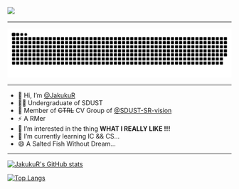 ![](https://gitee.com/gsq0226/picture/raw/master/self1_.gif)
<!---
JakukuR/JakukuR is a ✨ special ✨ repository because its `README.md` (this file) appears on your GitHub profile.
You can click the Preview link to take a look at your changes.
--->
----
<picture>
  <source media="(prefers-color-scheme: dark)" srcset="https://raw.githubusercontent.com/JakukuR/JakukuR/output/github-contribution-grid-snake-dark.svg">
  <source media="(prefers-color-scheme: light)" srcset="https://raw.githubusercontent.com/JakukuR/JakukuR/output/github-contribution-grid-snake.svg">
  <img alt="github contribution grid snake animation" src="https://raw.githubusercontent.com/JakukuR/JakukuR/output/github-contribution-grid-snake.svg">
</picture>

----

- 👋 Hi, I’m [@JakukuR](https://blog.jakukur0226.top/)
- 👨‍🎓 Undergraduate of SDUST
- 👥 Member of ~~CTRL~~ CV Group of [@SDUST-SR-vision](https://gitee.com/sand--sm-team-visual-team)
- ⚡ A RMer
- 👀 I’m interested in the thing **WHAT I REALLY LIKE !!!**
- 🌱 I’m currently learning IC && CS...
- 😄 A Salted Fish Without Dream...

----

[![JakukuR's GitHub stats](https://github-readme-stats.vercel.app/api?username=JakukuR&show_icons=true&theme=tokyonight)](https://github.com/anuraghazra/github-readme-stats)

[![Top Langs](https://github-readme-stats.vercel.app/api/top-langs/?username=JakukuR&layout=donut)](https://github.com/anuraghazra/github-readme-stats)
